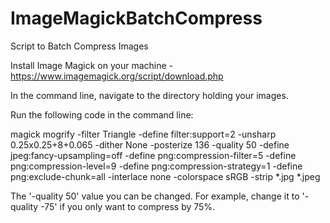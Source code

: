 # ImageMagickBatchCompress
Script to Batch Compress Images


Install Image Magick on your machine - https://www.imagemagick.org/script/download.php

In the command line, navigate to the directory holding your images.

Run the following code in the command line:

magick mogrify -filter Triangle -define filter:support=2 -unsharp 0.25x0.25+8+0.065 -dither None -posterize 136 -quality 50 -define jpeg:fancy-upsampling=off -define png:compression-filter=5 -define png:compression-level=9 -define png:compression-strategy=1 -define png:exclude-chunk=all -interlace none -colorspace sRGB -strip *.jpg *.jpeg



The '-quality 50' value you can be changed. For example, change it to '-quality -75' if you only want to compress by 75%. 




